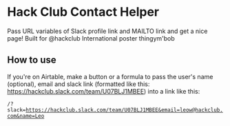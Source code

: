 # Hack Club Contact Helper
Pass URL variables of Slack profile link and MAILTO link and get a nice page! Built for @hackclub International poster thingym'bob

## How to use
If you're on Airtable, make a button or a formula to pass the user's name (optional), email and slack link (formatted like this: https://hackclub.slack.com/team/U07BLJ1MBEE) into a link like this:

<code>/?slack=https://hackclub.slack.com/team/U07BLJ1MBEE&email=leow@hackclub.com&name=Leo</code>
